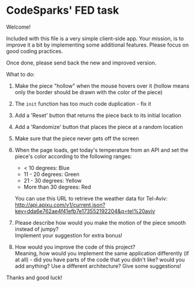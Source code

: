 # CodeSparks' FED task
Welcome!

Included with this file is a very simple client-side app.
Your mission, is to improve it a bit by implementing some additional features.
Please focus on good coding practices.  

Once done, please send back the new and improved version.

What to do:
1) Make the piece "hollow" when the mouse hovers over it (hollow means only the border should be drawn with the color of the piece)
2) The `init` function has too much code duplication - fix it 
3) Add a 'Reset' button that returns the piece back to its initial location
4) Add a 'Randomize' button that places the piece at a random location
5) Make sure that the piece never gets off the screen
6) When the page loads, get today's temperature from an API and set the piece's color according to the following ranges:
    - < 10 degrees: Blue
    - 11 - 20 degrees: Green
    - 21 - 30 degrees: Yellow
    - More than 30 degrees: Red

    You can use this URL to retrieve the weather data for Tel-Aviv:  
    http://api.apixu.com/v1/current.json?key=dda6e762ae4f41efb7e173552192204&q=tel%20aviv
7) Please describe how would you make the motion of the piece smooth instead of jumpy?  
   Implement your suggestion for extra bonus!
8) How would you improve the code of this project?   
Meaning, how would you implement the same application differently (if at all) - did you have parts of the code that you didn't like? would you add anything? Use a different architecture?
Give some suggestions!

Thanks and good luck!
